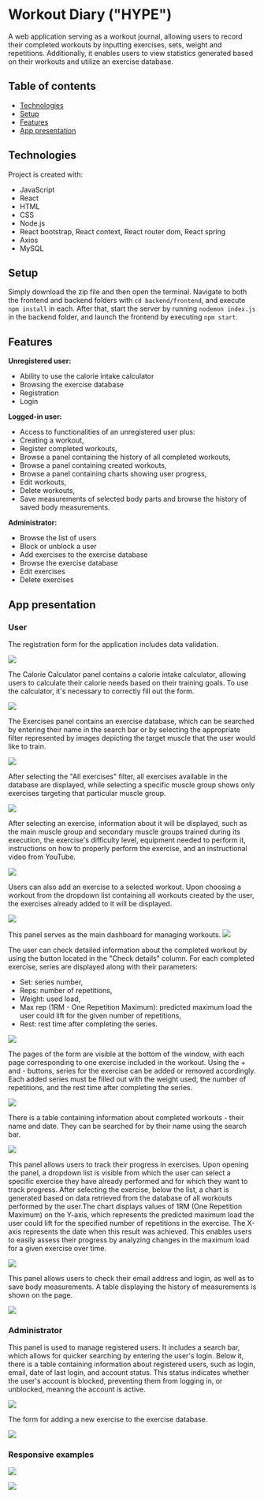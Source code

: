 # Workout Diary ("HYPE") 
A web application serving as a workout journal, allowing users to record their completed workouts by inputting exercises, sets, weight and repetitions. 
Additionally, it enables users to view statistics generated based on their workouts and utilize an exercise database. 

## Table of contents
* [Technologies](#technologies)
* [Setup](#setup)
* [Features](#functionalities)
* [App presentation](#apppresentation)

## Technologies
Project is created with:
* JavaScript
* React
* HTML
* CSS
* Node.js
* React bootstrap, React context, React router dom, React spring
* Axios
* MySQL

## Setup
Simply download the zip file and then open the terminal. Navigate to both the frontend and backend folders with `cd backend/frontend`, and execute `npm install` in each. 
After that, start the server by running `nodemon index.js` in the backend folder, and launch the frontend by executing `npm start`.

## Features

**Unregistered user:**
* Ability to use the calorie intake calculator
* Browsing the exercise database
* Registration
* Login
  
**Logged-in user:**
* Access to functionalities of an unregistered user plus:
* Creating a workout,
* Register completed workouts,
* Browse a panel containing the history of all completed workouts,
* Browse a panel containing created workouts,
* Browse a panel containing charts showing user progress,
* Edit workouts,
* Delete workouts,
* Save measurements of selected body parts and browse the history of saved body measurements.
  
**Administrator:**
* Browse the list of users
* Block or unblock a user
* Add exercises to the exercise database
* Browse the exercise database
* Edit exercises
* Delete exercises

## App presentation

### User

The registration form for the application includes data validation.

![](readmeSS/register.png)

The Calorie Calculator panel contains a calorie intake calculator, allowing users to calculate their calorie needs based on their training goals. To use the calculator, it's necessary to correctly fill out the form.

![](readmeSS/calculator.png)

The Exercises panel contains an exercise database, which can be searched by entering their name in the search bar or by selecting the appropriate filter represented by images depicting the target muscle that the user would like to train.

![](readmeSS/exercises_base_muscles.png)

After selecting the "All exercises" filter, all exercises available in the database are displayed, while selecting a specific muscle group shows only exercises targeting that particular muscle group.

![](readmeSS/exercises_base_allexercises.png)

After selecting an exercise, information about it will be displayed, such as the main muscle group and secondary muscle groups trained during its execution, the exercise's difficulty level, equipment needed to perform it, instructions on how to properly perform the exercise, and an instructional video from YouTube.

![](readmeSS/exercises_base_benchpress.png)

Users can also add an exercise to a selected workout. Upon choosing a workout from the dropdown list containing all workouts created by the user, the exercises already added to it will be displayed.

![](readmeSS/addToWorkout.png)

This panel serves as the main dashboard for managing workouts.
![](readmeSS/workoutManager.png)

The user can check detailed information about the completed workout by using the button located in the "Check details" column. For each completed exercise, series are displayed along with their parameters:
- Set: series number,
- Reps: number of repetitions,
- Weight: used load,
- Max rep (1RM - One Repetition Maximum): predicted maximum load the user could lift for the given number of repetitions,
- Rest: rest time after completing the series.
  
![](readmeSS/doneWorkout.png)

The pages of the form are visible at the bottom of the window, with each page corresponding to one exercise included in the workout. Using the + and - buttons, series for the exercise can be added or removed accordingly. Each added series must be filled out with the weight used, the number of repetitions, and the rest time after completing the series.

![](readmeSS/workoutRegister.png)

There is a table containing information about completed workouts - their name and date. They can be searched for by their name using the search bar.

![](readmeSS/workoutsHistory.png)

This panel allows users to track their progress in exercises. Upon opening the panel, a dropdown list is visible from which the user can select a specific exercise they have already performed and for which they want to track progress. After selecting the exercise, below the list, a chart is generated based on
data retrieved from the database of all workouts performed by the user.The chart displays values of 1RM (One Repetition Maximum) on the Y-axis, which represents the predicted maximum load the user could lift for the specified number of repetitions in the exercise. The X-axis represents the date when this result was achieved.
This enables users to easily assess their progress by analyzing changes in the maximum load for a given exercise over time.

![](readmeSS/progressChart.png)

This panel allows users to check their email address and login, as well as to save body measurements. A table displaying the history of measurements is shown on the page.

![](readmeSS/userProfile.png)

### Administrator

This panel is used to manage registered users. It includes a search bar, which allows for quicker searching by entering the user's login.
Below it, there is a table containing information about registered users, such as login, email, date of last login, and account status. This status indicates whether the user's account is blocked, preventing them from logging in, or unblocked, meaning the account is active.

![](readmeSS/userslist.png)

The form for adding a new exercise to the exercise database.

![](readmeSS/NewExercise.png)

### Responsive examples

![](readmeSS/ipadminiexample.png)

![](readmeSS/iphone14exampler.png)


 



